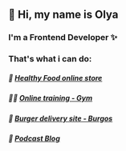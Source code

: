 ## 👋 Hi, my name is Olya 
### I'm a Frontend Developer ✨

### That's what i can do:
##### 🌱 [ Healthy Food online store ](https://olyamosienko.github.io/Module02-Shop/dist)
##### 💪🏻 [ Online training - Gym](https://olyamosienko.github.io/Module01-Diplom-Gym/index.html)
##### 🍔 [ Burger delivery site - Burgos](https://olyamosienko.github.io/Module01-Burger/index)
##### 🎤 [ Podcast Blog ](https://olyamos-podcast.ru)
<!--
**OlyaMosienko/OlyaMosienko** is a ✨ _special_ ✨ repository because its `README.md` (this file) appears on your GitHub profile.

Here are some ideas to get you started:

- 🔭 I’m currently working on ...
- 🌱 I’m currently learning ...
- 👯 I’m looking to collaborate on ...
- 🤔 I’m looking for help with ...
- 💬 Ask me about ...
- 📫 How to reach me: ...
- 😄 Pronouns: ...
- ⚡ Fun fact: ...
-->

